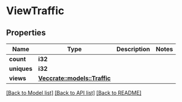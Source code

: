 # ViewTraffic

## Properties

Name | Type | Description | Notes
------------ | ------------- | ------------- | -------------
**count** | **i32** |  | 
**uniques** | **i32** |  | 
**views** | [**Vec<crate::models::Traffic>**](traffic.md) |  | 

[[Back to Model list]](../README.md#documentation-for-models) [[Back to API list]](../README.md#documentation-for-api-endpoints) [[Back to README]](../README.md)


